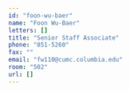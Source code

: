 ```yaml
---
id: "foon-wu-baer"
name: "Foon Wu-Baer"
letters: []
title: "Senior Staff Associate"
phone: "851-5260"
fax: ""
email: "fw110@cumc.columbia.edu"
room: "502"
url: []
---
```

